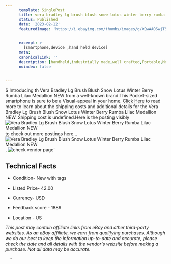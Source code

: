 ```yaml
---
      template: SinglePost
      title: vera bradley lg brush blush snow lotus winter berry rumba lilac medallion new
      status: Published
      date: '2023-02-12'
      featuredImage: 'https://i.ebayimg.com/thumbs/images/g/XQwAAOSwjT5g5N6d/s-l225.jpg'
       

      excerpt: >-
        [smartphone,device ,hand held device]
      meta:
      canonicalLink: ''
      description: [handheld,industrially made,well crafted,Portable,Mobile,Compact,Convenient,Lightweight,Maneuverable,Man-portable,Miniature,Carriable,Hand-held,Light,Holdable,Transportable,Mobile device,Pocket-sized,On-the-go,Wireless,Cordless,Compact size,Convenient size, smartphone,device ,hand held device]
      noindex: false
      

---
```

$
      Introducing th Vera Bradley Lg Brush Blush Snow Lotus Winter Berry Rumba Lilac Medallion NEW from a well-known brand.This Pocket-sized smartphone is sure to be a Visual-appeal in your home. [Click Here](https://www.ebay.com/itm/133347242141?hash=item1f0c1d709d%3Ag%3AXQwAAOSwjT5g5N6d&mkevt=1&mkcid=1&mkrid=711-53200-19255-0&campid=%253CePNCampaignId%253E&customid=%253CreferenceId%253E&toolid=10049) to read more to learn about the shipping costs and additional details for the Vera Bradley Lg Brush Blush Snow Lotus Winter Berry Rumba Lilac Medallion NEW. Shipping cost is undefined.Here is the posting visibly ![Vera Bradley Lg Brush Blush Snow Lotus Winter Berry Rumba Lilac Medallion NEW](https://i.ebayimg.com/thumbs/images/g/XQwAAOSwjT5g5N6d/s-l225.jpg) to check out more postings here... ![Vera Bradley Lg Brush Blush Snow Lotus Winter Berry Rumba Lilac Medallion NEW](https://i.ebayimg.com/images/g/XQwAAOSwjT5g5N6d/s-l1600.jpg), ![check vendor page](https://origin-galleryplus.ebayimg.com/ws/web/133347242141_2_0_1/225x225.jpg,https://origin-galleryplus.ebayimg.com/ws/web/133347242141_3_0_1/225x225.jpg,https://origin-galleryplus.ebayimg.com/ws/web/133347242141_4_0_1/225x225.jpg,https://origin-galleryplus.ebayimg.com/ws/web/133347242141_5_0_1/225x225.jpg)'

      

 ## Technical Facts 



     
      

 - Condition- New with tags 


      

 - Listed Price- 42.00 


      

 - Currency- USD 


      

 - Feedback score - 1889 


      

 - Location - US 


      
      

 *_This post may contain affiliate links from eBay and other third-party websites. As an eBay affiliate, we earn from qualifying purchases. Although we do our best to keep the information up-to-date and accurate, please check the date and all details with the vendor's website before making a purchase. Not all data may be accurate._*




      -
